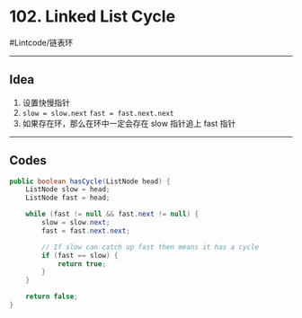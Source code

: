 # 102. Linked List Cycle
#Lintcode/链表环
- - - -
## Idea
1. 设置快慢指针
2. `slow = slow.next` `fast = fast.next.next`
3. 如果存在环，那么在环中一定会存在 slow 指针追上 fast 指针
- - - -
## Codes
```java
public boolean hasCycle(ListNode head) {
    ListNode slow = head;
    ListNode fast = head;

    while (fast != null && fast.next != null) {
        slow = slow.next;
        fast = fast.next.next;

        // If slow can catch up fast then means it has a cycle
        if (fast == slow) {
            return true;
        }
    }

    return false;
}
```